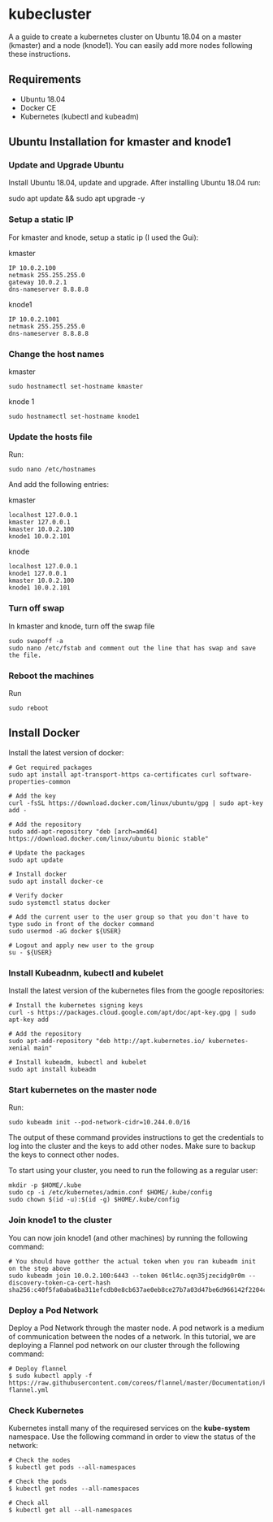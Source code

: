 # kubecluster

A a guide to create a kubernetes cluster on Ubuntu 18.04 on a master (kmaster) and a node (knode1). You can easily add more nodes following these instructions.

## Requirements
- Ubuntu 18.04
- Docker CE
- Kubernetes (kubectl and kubeadm)

## Ubuntu Installation for kmaster and knode1 

### Update and Upgrade Ubuntu
Install Ubuntu 18.04, update and upgrade. After installing Ubuntu 18.04 run:

sudo apt update && sudo apt upgrade -y

### Setup a static IP
For kmaster and knode, setup a static ip (I used the Gui):

kmaster
```
IP 10.0.2.100
netmask 255.255.255.0
gateway 10.0.2.1
dns-nameserver 8.8.8.8
```

knode1 
```
IP 10.0.2.1001
netmask 255.255.255.0
dns-nameserver 8.8.8.8
```

### Change the host names

kmaster
```
sudo hostnamectl set-hostname kmaster
```

knode 1
```
sudo hostnamectl set-hostname knode1
```

### Update the hosts file

Run:

```
sudo nano /etc/hostnames
```
And add the following entries:

kmaster
```
localhost 127.0.0.1
kmaster 127.0.0.1
kmaster 10.0.2.100
knode1 10.0.2.101
```

knode
```
localhost 127.0.0.1
knode1 127.0.0.1
kmaster 10.0.2.100
knode1 10.0.2.101
```

### Turn off swap


In kmaster and knode, turn off the swap file

```
sudo swapoff -a
sudo nano /etc/fstab and comment out the line that has swap and save the file.
```

### Reboot the machines

Run

```
sudo reboot
```

## Install Docker

Install the latest version of docker:

```
# Get required packages
sudo apt install apt-transport-https ca-certificates curl software-properties-common

# Add the key
curl -fsSL https://download.docker.com/linux/ubuntu/gpg | sudo apt-key add -

# Add the repository
sudo add-apt-repository "deb [arch=amd64] https://download.docker.com/linux/ubuntu bionic stable"

# Update the packages
sudo apt update

# Install docker
sudo apt install docker-ce

# Verify docker
sudo systemctl status docker

# Add the current user to the user group so that you don't have to type sudo in front of the docker command
sudo usermod -aG docker ${USER}

# Logout and apply new user to the group
su - ${USER}
```

### Install Kubeadnm, kubectl and kubelet

Install the latest version of the kubernetes files from the google repositories:

```
# Install the kubernetes signing keys
curl -s https://packages.cloud.google.com/apt/doc/apt-key.gpg | sudo apt-key add

# Add the repository
sudo apt-add-repository "deb http://apt.kubernetes.io/ kubernetes-xenial main"

# Install kubeadm, kubectl and kubelet
sudo apt install kubeadm
```

### Start kubernetes on the master node

Run:
```
sudo kubeadm init --pod-network-cidr=10.244.0.0/16
```

The output of these command provides instructions to get the credentials to log into the cluster and the keys to add other nodes. Make sure to backup the keys to connect other nodes.

To start using your cluster, you need to run the following as a regular user:

```
mkdir -p $HOME/.kube
sudo cp -i /etc/kubernetes/admin.conf $HOME/.kube/config
sudo chown $(id -u):$(id -g) $HOME/.kube/config
```

### Join knode1 to the cluster

You can now join knode1 (and other machines) by running the following command:

```
# You should have gotther the actual token when you ran kubeadm init on the step above
sudo kubeadm join 10.0.2.100:6443 --token 06tl4c.oqn35jzecidg0r0m --discovery-token-ca-cert-hash sha256:c40f5fa0aba6ba311efcdb0e8cb637ae0eb8ce27b7a03d47be6d966142f2204c
```

### Deploy a Pod Network

Deploy a Pod Network through the master node. A pod network is a medium of communication between the nodes of a network. In this tutorial, we are deploying a Flannel pod network on our cluster through the following command:

```
# Deploy flannel
$ sudo kubectl apply -f https://raw.githubusercontent.com/coreos/flannel/master/Documentation/kube-flannel.yml
```

### Check Kubernetes

Kubernetes install many of the requiresed services on the **kube-system** namespace. Use the following command in order to view the status of the network:

```
# Check the nodes
$ kubectl get pods --all-namespaces

# Check the pods
$ kubectl get nodes --all-namespaces

# Check all
$ kubectl get all --all-namespaces
```

